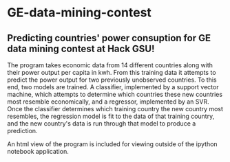 # GE-data-mining-contest
Predicting countries' power consuption for GE data mining contest at Hack GSU!
---------------------------------------------------------------------------------------------------------------------------
The program takes economic data from 14 different countries along with their power output per capita in kwh. From this training data it attempts to predict the power output for two previously unobserved countries.
To this end, two models are trained. A classifier, implemented by a support vector machine, which attempts to determine which countries these new countries most resemble economically, and a regressor, implemented by an SVR. 
Once the classifier determines which training country the new country most resembles, the regression model is fit to the data of that training country, and the new country's data is run through that model to produce a prediction.

An html view of the program is included for viewing outside of the ipython notebook application.
